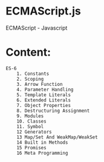 # ECMAScript.js
ECMAScript - Javascript

# Content:
    ES-6
        1. Constants
        2. Scoping
        3. Arrow Function
        4. Parameter Handling
        5. Template Literals
        6. Extended Literals
        7. Object Properties
        8. Destructuring Assignment
        9. Modules
        10. Classes
        11. Symbol
        12 Generators
        13 Map/Set And WeakMap/WeakSet
        14 Built in Methods
        15 Promises
        16 Meta Programming
